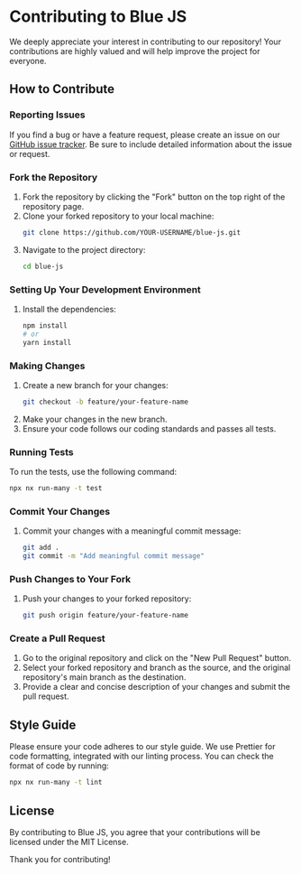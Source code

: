 # Contributing to Blue JS

We deeply appreciate your interest in contributing to our repository! Your contributions are highly valued and will help improve the project for everyone.

## How to Contribute

### Reporting Issues

If you find a bug or have a feature request, please create an issue on our [GitHub issue tracker](https://github.com/bluecontract/blue-js/issues). Be sure to include detailed information about the issue or request.

### Fork the Repository

1. Fork the repository by clicking the "Fork" button on the top right of the repository page.
2. Clone your forked repository to your local machine:
   ```bash
   git clone https://github.com/YOUR-USERNAME/blue-js.git
   ```
3. Navigate to the project directory:
   ```bash
   cd blue-js
   ```

### Setting Up Your Development Environment

1. Install the dependencies:
   ```bash
   npm install
   # or
   yarn install
   ```

### Making Changes

1. Create a new branch for your changes:
   ```bash
   git checkout -b feature/your-feature-name
   ```
2. Make your changes in the new branch.
3. Ensure your code follows our coding standards and passes all tests.

### Running Tests

To run the tests, use the following command:

```bash
npx nx run-many -t test
```

### Commit Your Changes

1. Commit your changes with a meaningful commit message:
   ```bash
   git add .
   git commit -m "Add meaningful commit message"
   ```

### Push Changes to Your Fork

1. Push your changes to your forked repository:
   ```bash
   git push origin feature/your-feature-name
   ```

### Create a Pull Request

1. Go to the original repository and click on the "New Pull Request" button.
2. Select your forked repository and branch as the source, and the original repository's main branch as the destination.
3. Provide a clear and concise description of your changes and submit the pull request.

## Style Guide

Please ensure your code adheres to our style guide. We use Prettier for code formatting, integrated with our linting process. You can check the format of code by running:

```bash
npx nx run-many -t lint
```

## License

By contributing to Blue JS, you agree that your contributions will be licensed under the MIT License.

Thank you for contributing!
